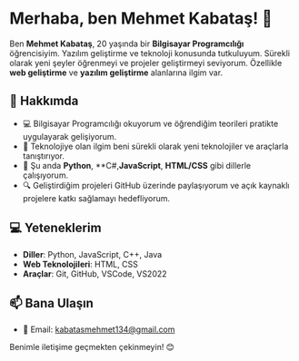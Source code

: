 # Merhaba, ben Mehmet Kabataş! 👋

Ben **Mehmet Kabataş**, 20 yaşında bir **Bilgisayar Programcılığı** öğrencisiyim. Yazılım geliştirme ve teknoloji konusunda tutkuluyum. Sürekli olarak yeni şeyler öğrenmeyi ve projeler geliştirmeyi seviyorum. Özellikle **web geliştirme** ve **yazılım geliştirme** alanlarına ilgim var.

## 🚀 Hakkımda
- 💻 Bilgisayar Programcılığı okuyorum ve öğrendiğim teorileri pratikte uygulayarak gelişiyorum.
- 🧠 Teknolojiye olan ilgim beni sürekli olarak yeni teknolojiler ve araçlarla tanıştırıyor.
- 🌱 Şu anda **Python**, **C#,**JavaScript**, **HTML/CSS** gibi dillerle çalışıyorum.
- 🔍 Geliştirdiğim projeleri GitHub üzerinde paylaşıyorum ve açık kaynaklı projelere katkı sağlamayı hedefliyorum.

## 💻 Yeteneklerim
- **Diller**: Python, JavaScript, C++, Java
- **Web Teknolojileri**: HTML, CSS
- **Araçlar**: Git, GitHub, VSCode, VS2022

## 📫 Bana Ulaşın
- 📧 Email: kabatasmehmet134@gmail.com

Benimle iletişime geçmekten çekinmeyin! 😊
